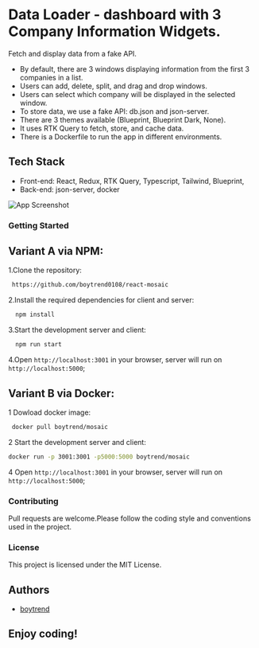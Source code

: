 # Data Loader - dashboard with 3 Company Information Widgets.
Fetch and display data from a fake API.

- By default, there are 3 windows displaying information from the first 3 companies in a list.
- Users can add, delete, split, and drag and drop windows.
- Users can select which company will be displayed in the selected window.
- To store data, we use a fake API: db.json and json-server.
- There are 3 themes available (Blueprint, Blueprint Dark, None).
- It uses RTK Query to fetch, store, and cache data.
- There is a Dockerfile to run the app in different environments.

## Tech Stack

- Front-end: React, Redux, RTK Query, Typescript, Tailwind, Blueprint,
- Back-end: json-server, docker

![App Screenshot]([https://github.com/boytrend0108/afg_pern/blob/main/screenshots/home.png?raw=true](https://github.com/boytrend0108/react-mosaic/blob/master/public/images/sinergy.gif?raw=true))

### Getting Started

## Variant A via NPM:

1.Clone the repository:

```bash
 https://github.com/boytrend0108/react-mosaic
```

2.Install the required dependencies for client and server:

```bash
  npm install
```

3.Start the development server and client:

```bash
  npm run start
```

4.Open `http://localhost:3001` in your browser, server will run on `http://localhost:5000`;

## Variant B via Docker:

1 Dowload docker image:

```bash
 docker pull boytrend/mosaic
```

2 Start the development server and client:

```bash
docker run -p 3001:3001 -p5000:5000 boytrend/mosaic
```

4 Open `http://localhost:3001` in your browser, server will run on `http://localhost:5000`;

### Contributing

Pull requests are welcome.Please follow the coding style and conventions used in the project.

### License

This project is licensed under the MIT License.

## Authors

- [boytrend](https://github.com/boytrend0108)

## Enjoy coding!
